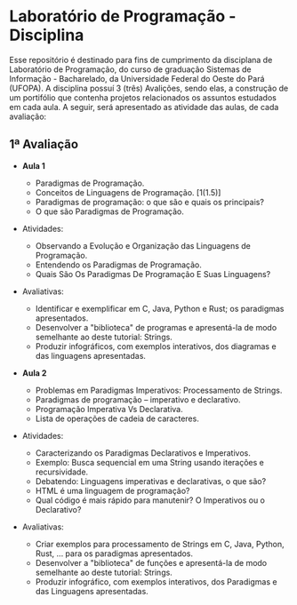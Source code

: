 # Laboratório de Programação - Disciplina
Esse repositório é destinado para fins de cumprimento da disciplana de Laboratório de Programação, do curso de graduação Sistemas de Informação - Bacharelado, da Universidade Federal do Oeste do Pará (UFOPA). A disciplina possuí 3 (três) Avalições, sendo elas, a construção de um portifólio que contenha projetos relacionados os assuntos estudados em cada aula. A seguir, será apresentado as atividade das aulas, de cada avaliação:
## 1ª Avaliação
- **Aula 1**
  - Paradigmas de Programação.
  - Conceitos de Linguagens de Programação. [1(1.5)]
  - Paradigmas de programação: o que são e quais os principais?
  - O que são Paradigmas de Programação.

- Atividades: 
  - Observando a Evolução e Organização das Linguagens de Programação.
  - Entendendo os Paradigmas de Programação.
  - Quais São Os Paradigmas De Programação E Suas Linguagens?

- Avaliativas:
  - Identificar e exemplificar em C, Java, Python e Rust; os paradigmas apresentados.
  - Desenvolver a "biblioteca" de programas e apresentá-la de modo semelhante ao deste tutorial: Strings.
  - Produzir infográficos, com exemplos interativos, dos diagramas e das linguagens apresentadas.

- **Aula 2**
  - Problemas em Paradigmas Imperativos: Processamento de Strings.
  - Paradigmas de programação – imperativo e declarativo.
  - Programação Imperativa Vs Declarativa.
  - Lista de operações de cadeia de caracteres.
    
- Atividades: 
  - Caracterizando os Paradigmas Declarativos e Imperativos.
  - Exemplo: Busca sequencial em uma String usando iterações e recursividade.
  - Debatendo: Linguagens imperativas e declarativas, o que são?
  - HTML é uma linguagem de programação?
  - Qual código é mais rápido para manutenir? O Imperativos ou o Declarativo?
    
- Avaliativas:
  - Criar exemplos para processamento de Strings em C, Java, Python, Rust, ... para os paradigmas apresentados.
  - Desenvolver a "biblioteca" de funções e apresentá-la de modo semelhante ao deste tutorial: Strings.
  - Produzir infográfico, com exemplos interativos, dos Paradigmas e das Linguagens apresentadas.
